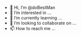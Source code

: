 - 👋 Hi, I’m @doBestMan
- 👀 I’m interested in ...
- 🌱 I’m currently learning ...
- 💞️ I’m looking to collaborate on ...
- 📫 How to reach me ...

<!---
doBestMan/doBestMan is a ✨ special ✨ repository because its `README.md` (this file) appears on your GitHub profile.
You can click the Preview link to take a look at your changes.
--->
